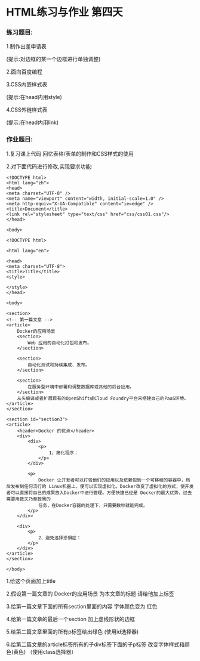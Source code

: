 # HTML练习与作业 第四天

### 练习题目:

1.制作出差申请表

(提示:对边框的某一个边框进行单独调整)

2.面向百度编程

3.CSS内嵌样式表

(提示:在head内用style)

4.CSS外链样式表

(提示:在head内用link)

### 作业题目:

1.复习课上代码 回忆表格/表单的制作和CSS样式的使用

2.对下面代码进行修改,实现要求功能:


	<!DOCTYPE html>
	<html lang="zh">
	<head>
	<meta charset="UTF-8" />
	<meta name="viewport" content="width, initial-scale=1.0" />
	<meta http-equiv="X-UA-Compatible" content="ie=edge" />
	<title>Document</title>
	<link rel="stylesheet" type="text/css" href="css/css01.css"/>
	</head>
	
	<body>
	
	<!DOCTYPE html>
	
	<html lang="en">
	
	<head>
	<meta charset="UTF-8">
	<title>Title</title>
	<style>
	
	</style>
	</head>
	
	<body>
	
	<section>
	<!-- 第一篇文章 -->
	<article>
	    Docker的应用场景
	    <section>
	        Web 应用的自动化打包和发布。
	    </section>
	
	    <section>
	        自动化测试和持续集成、发布。
	    </section>
	
	    <section>
	        在服务型环境中部署和调整数据库或其他的后台应用。
	    </section>
	    从头编译或者扩展现有的OpenShift或Cloud Foundry平台来搭建自己的PaaS环境。
	</article>
	</section>
	
	<section id="section3">
	<article>
	    <header>Docker 的优点</header>
	    <div>
	        <div>
	            <p>
	                1、简化程序：
	            </p>
	        </div>
	
	        <p>
	            Docker 让开发者可以打包他们的应用以及依赖包到一个可移植的容器中，然后发布到任何流行的 Linux机器上，便可以实现虚拟化。Docker改变了虚拟化的方式，使开发者可以直接将自己的成果放入Docker中进行管理。方便快捷已经是 Docker的最大优势，过去需要用数天乃至数周的
	            任务，在Docker容器的处理下，只需要数秒就能完成。
	        </p>
	    </div>
	
	    <div>
	        <p>
	            2、避免选择恐惧症：
	        </p>
	    </div>
	</article>
	</section>
	
	</body>


1.给这个页面加上title

2.假设第一篇文章的 Docker的应用场景 为本文章的标题 请给他加上标签  

3.给第一篇文章下面的所有section里面的内容 字体颜色变为 红色 

4.给第一篇文章的最后一个section 加上虚线形状的边框

5.给第二篇文章里面的所有p标签给出绿色 (使用id选择器)   

6.给第二篇文章的article标签所有的子div标签下面的子p标签 改变字体样式和颜色(黄色) （使用class选择器）  